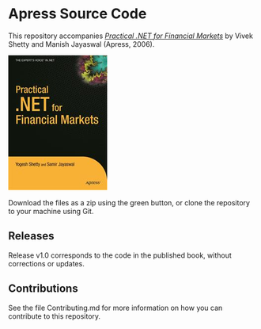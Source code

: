 # Apress Source Code

This repository accompanies [*Practical .NET for Financial Markets*](http://www.apress.com/9781590595640) by Vivek Shetty and Manish Jayaswal (Apress, 2006).

![Cover image](9781590595640.jpg)

Download the files as a zip using the green button, or clone the repository to your machine using Git.

## Releases

Release v1.0 corresponds to the code in the published book, without corrections or updates.

## Contributions

See the file Contributing.md for more information on how you can contribute to this repository.
